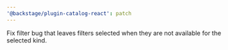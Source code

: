 ```yaml
---
'@backstage/plugin-catalog-react': patch
---
```


Fix filter bug that leaves filters selected when they are not available for the selected kind.
